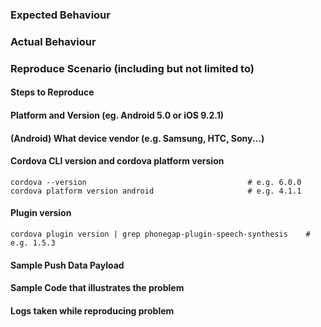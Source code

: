 ### Expected Behaviour

### Actual Behaviour

### Reproduce Scenario (including but not limited to)

#### Steps to Reproduce

#### Platform and Version (eg. Android 5.0 or iOS 9.2.1)

#### (Android) What device vendor (e.g. Samsung, HTC, Sony...)

#### Cordova CLI version and cordova platform version

    cordova --version                                    # e.g. 6.0.0
    cordova platform version android                     # e.g. 4.1.1

#### Plugin version

    cordova plugin version | grep phonegap-plugin-speech-synthesis    # e.g. 1.5.3

#### Sample Push Data Payload

#### Sample Code that illustrates the problem

#### Logs taken while reproducing problem
